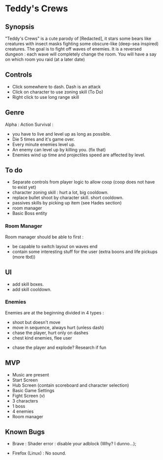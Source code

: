 # Teddy's Crews

## Synopsis

"Teddy's Crews" is a cute parody of [Redacted], it stars some bears like creatures with insect masks fighting some obscure-like (deep-sea inspired) creatures.
The goal is to fight off waves of enemies. It is a reversed dungeon : each wave will completely change the room.
You will have a say on which room you raid (at a later date)

## Controls

- Click somewhere to dash. Dash is an attack
- Click on character to use zoning skill (To Do)
- Right click to use long range skill

## Genre

Alpha :
Action Survival :
- you have to live and level up as long as possible.
- Die 5 times and it's game over.
- Every minute enemies level up.
- An enemy can level up by killing you. (fix that)
- Enemies wind up time and projectiles speed are affected by level.

## To do

- Separate controls from player logic to allow coop (coop does not have to exist yet)
- character zoning skill : hurt a lot, big cooldown.
- replace bullet shoot by character skill. short cooldown.
- passives skills by picking up item (see Hades section)
- room manager
- Basic Boss entity

### Room Manager

Room manager should be able to first :
- be capable to switch layout on waves end
- contain some interesting stuff for the user (extra boons and life pickups (more tbd))

## UI

- add skill boxes.
- add skill cooldown.

### Enemies

Enemies  are at the beginning divided in 4 types :
- shoot but doesn't move
- move in sequence, always hurt (unless dash)
- chase the player, hurt only on dashes
- chest kind enemies, flee user
+ chase the player and explode? Research if fun

## MVP

- Music are present
- Start Screen
- Hub Screen (contain scoreboard and character selection)
- Basic Game Settings
- Fight Screen (v)
- 3 characters
- 1 boss
- 4 enemies
- Room manager

## Known Bugs

- Brave : 
Shader error : disable your adblock (Why? I dunno...);

- Firefox (Linux) :
No sound. 